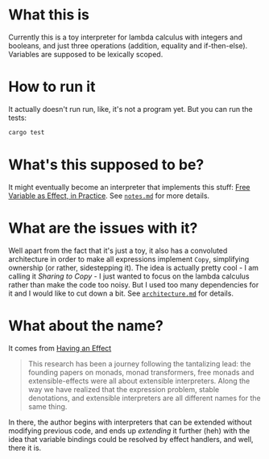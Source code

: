 # What this is

Currently this is a toy interpreter for lambda calculus with integers and
booleans, and just three operations (addition, equality and if-then-else).
Variables are supposed to be lexically scoped.

# How to run it

It actually doesn't run run, like, it's not a program yet. But you can run the tests:

```sh
cargo test
```

# What's this supposed to be?

It might eventually become an interpreter that implements this stuff: [Free
Variable as Effect, in Practice](https://okmij.org/ftp/Computation/var-effect/).
See [`notes.md`](./notes.md) for more details.

# What are the issues with it?

Well apart from the fact that it's just a toy, it also has a convoluted
architecture in order to make all expressions implement `Copy`, simplifying
ownership (or rather, sidestepping it). The idea is actually pretty cool - I am
calling it *Sharing to Copy* - I just wanted to focus on the lambda calculus
rather than make the code too noisy. But I used too many dependencies for it and
I would like to cut down a bit. See [`architecture.md`](./architecture.md) for
details.

# What about the name?

It comes from [Having an Effect](https://okmij.org/ftp/Computation/having-effect.html)

> This research has been a journey following the tantalizing lead: the founding
> papers on monads, monad transformers, free monads and extensible-effects were
> all about extensible interpreters. Along the way we have realized that the
> expression problem, stable denotations, and extensible interpreters are all
> different names for the same thing.

In there, the author begins with interpreters that can be extended without
modifying previous code, and ends up *extending* it further (heh) with the idea
that variable bindings could be resolved by effect handlers, and well, there it
is.
